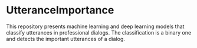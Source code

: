 # UtteranceImportance
This repository presents machine learning and deep learning models that classify utterances in professional dialogs. The classification is a binary one and detects the important utterances of a dialog.
